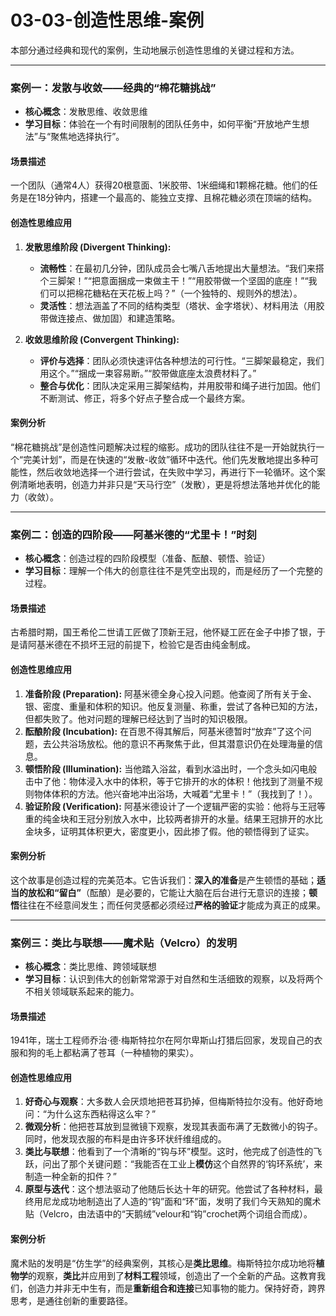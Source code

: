 # 03-03-创造性思维-案例

本部分通过经典和现代的案例，生动地展示创造性思维的关键过程和方法。

---

### 案例一：发散与收敛——经典的“棉花糖挑战”

* **核心概念**：发散思维、收敛思维
* **学习目标**：体验在一个有时间限制的团队任务中，如何平衡“开放地产生想法”与“聚焦地选择执行”。

#### 场景描述

一个团队（通常4人）获得20根意面、1米胶带、1米细绳和1颗棉花糖。他们的任务是在18分钟内，搭建一个最高的、能独立支撑、且棉花糖必须在顶端的结构。

#### 创造性思维应用

1. **发散思维阶段 (Divergent Thinking):**
    * **流畅性**：在最初几分钟，团队成员会七嘴八舌地提出大量想法。“我们来搭个三脚架！”“把意面捆成一束做主干！”“用胶带做一个坚固的底座！”“我们可以把棉花糖粘在天花板上吗？”（一个独特的、规则外的想法）。
    * **灵活性**：想法涵盖了不同的结构类型（塔状、金字塔状）、材料用法（用胶带做连接点、做加固）和建造策略。

2. **收敛思维阶段 (Convergent Thinking):**
    * **评价与选择**：团队必须快速评估各种想法的可行性。“三脚架最稳定，我们用这个。”“捆成一束容易断。”“胶带做底座太浪费材料了。”
    * **整合与优化**：团队决定采用三脚架结构，并用胶带和绳子进行加固。他们不断测试、修正，将多个好点子整合成一个最终方案。

#### 案例分析

“棉花糖挑战”是创造性问题解决过程的缩影。成功的团队往往不是一开始就执行一个“完美计划”，而是在快速的“发散-收敛”循环中迭代。他们先发散地提出多种可能性，然后收敛地选择一个进行尝试，在失败中学习，再进行下一轮循环。这个案例清晰地表明，创造力并非只是“天马行空”（发散），更是将想法落地并优化的能力（收敛）。

---

### 案例二：创造的四阶段——阿基米德的“尤里卡！”时刻

* **核心概念**：创造过程的四阶段模型（准备、酝酿、顿悟、验证）
* **学习目标**：理解一个伟大的创意往往不是凭空出现的，而是经历了一个完整的过程。

#### 场景描述

古希腊时期，国王希伦二世请工匠做了顶新王冠，他怀疑工匠在金子中掺了银，于是请阿基米德在不损坏王冠的前提下，检验它是否由纯金制成。

#### 创造性思维应用

1. **准备阶段 (Preparation):** 阿基米德全身心投入问题。他查阅了所有关于金、银、密度、重量和体积的知识。他反复测量、称重，尝试了各种已知的方法，但都失败了。他对问题的理解已经达到了当时的知识极限。
2. **酝酿阶段 (Incubation):** 在百思不得其解后，阿基米德暂时“放弃”了这个问题，去公共浴场放松。他的意识不再聚焦于此，但其潜意识仍在处理海量的信息。
3. **顿悟阶段 (Illumination):** 当他踏入浴盆，看到水溢出时，一个念头如闪电般击中了他：物体浸入水中的体积，等于它排开的水的体积！他找到了测量不规则物体体积的方法。他兴奋地冲出浴场，大喊着“尤里卡！”（我找到了！）。
4. **验证阶段 (Verification):** 阿基米德设计了一个逻辑严密的实验：他将与王冠等重的纯金块和王冠分别放入水中，比较两者排开的水量。结果王冠排开的水比金块多，证明其体积更大，密度更小，因此掺了假。他的顿悟得到了证实。

#### 案例分析

这个故事是创造过程的完美范本。它告诉我们：**深入的准备**是产生顿悟的基础；**适当的放松和“留白”**（酝酿）是必要的，它能让大脑在后台进行无意识的连接；**顿悟**往往在不经意间发生；而任何灵感都必须经过**严格的验证**才能成为真正的成果。

---

### 案例三：类比与联想——魔术贴（Velcro）的发明

* **核心概念**：类比思维、跨领域联想
* **学习目标**：认识到伟大的创新常常源于对自然和生活细致的观察，以及将两个不相关领域联系起来的能力。

#### 场景描述

1941年，瑞士工程师乔治·德·梅斯特拉尔在阿尔卑斯山打猎后回家，发现自己的衣服和狗的毛上都粘满了苍耳（一种植物的果实）。

#### 创造性思维应用

1. **好奇心与观察**：大多数人会厌烦地把苍耳扔掉，但梅斯特拉尔没有。他好奇地问：“为什么这东西粘得这么牢？”
2. **微观分析**：他把苍耳放到显微镜下观察，发现其表面布满了无数微小的钩子。同时，他发现衣服的布料是由许多环状纤维组成的。
3. **类比与联想**：他看到了一个清晰的“钩与环”模型。这时，他完成了创造性的飞跃，问出了那个关键问题：“我能否在工业上**模仿**这个自然界的‘钩环系统’，来制造一种全新的扣件？”
4. **原型与迭代**：这个想法驱动了他随后长达十年的研究。他尝试了各种材料，最终用尼龙成功地制造出了人造的“钩”面和“环”面，发明了我们今天熟知的魔术贴（Velcro，由法语中的“天鹅绒”velour和“钩”crochet两个词组合而成）。

#### 案例分析

魔术贴的发明是“仿生学”的经典案例，其核心是**类比思维**。梅斯特拉尔成功地将**植物学**的观察，**类比**并应用到了**材料工程**领域，创造出了一个全新的产品。这教育我们，创造力并非无中生有，而是**重新组合和连接**已知事物的能力。保持好奇，跨界思考，是通往创新的重要路径。
